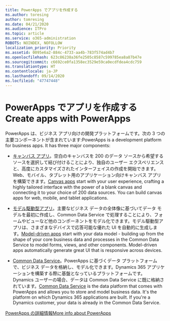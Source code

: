 ```yaml
---
title: PowerApps でアプリを作成する
ms.author: toresing
author: tomresing
ms.date: 04/21/2020
ms.audience: ITPro
ms.topic: article
ms.service: o365-administration
ROBOTS: NOINDEX, NOFOLLOW
localization_priority: Priority
ms.assetid: 0095e6a2-884c-4733-aa4b-783f574ad4b7
ms.openlocfilehash: 623c86238a36fe2505c8587c599785ea8a87b47e
ms.sourcegitcommit: c6692ce0fa1358ec3529e59ca0ecdfdea4cdc759
ms.translationtype: HT
ms.contentlocale: ja-JP
ms.lasthandoff: 09/14/2020
ms.locfileid: "47747448"
---
```

# <a name="create-apps-with-powerapps"></a><span data-ttu-id="77d93-102">PowerApps でアプリを作成する</span><span class="sxs-lookup"><span data-stu-id="77d93-102">Create apps with PowerApps</span></span>

<span data-ttu-id="77d93-p101">PowerApps は、ビジネス アプリ向けの開発プラットフォームです。次の 3 つの主要コンポーネントが含まれています:</span><span class="sxs-lookup"><span data-stu-id="77d93-p101">PowerApps is a development platform for business apps. It has three major components:</span></span> 
  
- <span data-ttu-id="77d93-p102">[キャンバス アプリ](https://go.microsoft.com/fwlink/?linkid=874495)。空白のキャンバスを 200 のデータ ソースから希望するソースを選択して結び付けることにより、独自のユーザー エクスペリエンスと、高度にカスタマイズされたインターフェイスの作成を開始できます。Web、モバイル、タブレット用のアプリケーション向けキャンバス アプリを構築できます。</span><span class="sxs-lookup"><span data-stu-id="77d93-p102">[Canvas apps](https://go.microsoft.com/fwlink/?linkid=874495) start with your user experience, crafting a highly tailored interface with the power of a blank canvas and connecting it to your choice of 200 data sources. You can build canvas apps for web, mobile, and tablet applications.</span></span> 
    
- <span data-ttu-id="77d93-p103">[モデル駆動型アプリ](https://go.microsoft.com/fwlink/?linkid=874496)。主要なビジネス データの全体像に基づいてデータ モデルを最初に作成し、Common Data Service で処理することにより、フォームやビューなど他のコンポーネントをモデル化できます。モデル駆動型アプリは、さまざまなデバイスで応答可能な優れた UI を自動的に生成します。</span><span class="sxs-lookup"><span data-stu-id="77d93-p103">[Model-driven apps](https://go.microsoft.com/fwlink/?linkid=874496) start with your data model - building up from the shape of your core business data and processes in the Common Data Service to model forms, views, and other components. Model-driven apps automatically generate great UI that is responsive across devices.</span></span> 
    
- <span data-ttu-id="77d93-p104">[Common Data Service](https://go.microsoft.com/fwlink/?linkid=874497)。PowerApps に基づくデータ プラットフォームで、ビジネス データを格納し、モデル化できます。Dynamics 365 アプリケーションを構築する際に基盤となっているプラットフォームです。Dynamics ユーザーの場合、データは Common Data Service に既に格納されています。</span><span class="sxs-lookup"><span data-stu-id="77d93-p104">[Common Data Service](https://go.microsoft.com/fwlink/?linkid=874497) is the data platform that comes with PowerApps and allows you to store and model business data. It's the platform on which Dynamics 365 applications are built. If you're a Dynamics customer, your data is already in the Common Data Service.</span></span> 
    
[<span data-ttu-id="77d93-112">PowerApps の詳細情報</span><span class="sxs-lookup"><span data-stu-id="77d93-112">More info about PowerApps</span></span>](https://go.microsoft.com/fwlink/?linkid=874498)
  

